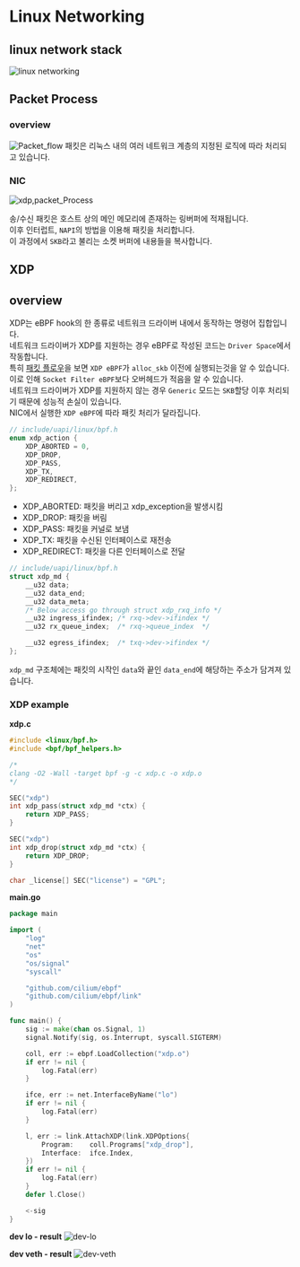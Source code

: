 # Linux Networking
## linux network stack
![linux networking](./Network_stack.png)

## Packet Process
### overview
![Packet_flow](Packet_flow.png)
패킷은 리눅스 내의 여러 네트워크 계층의 지정된 로직에 따라 처리되고 있습니다.

### NIC
![xdp,packet_Process](Packet_Process.png)

송/수신 패킷은 호스트 상의 메인 메모리에 존재하는 링버퍼에 적재됩니다. \
이후 인터럽트, `NAPI`의 방법을 이용해 패킷을 처리합니다. \
이 과정에서 `SKB`라고 불리는 소켓 버퍼에 내용들을 복사합니다.

## XDP
## overview
XDP는 eBPF hook의 한 종류로 네트워크 드라이버 내에서 동작하는 명령어 집합입니다. \
네트워크 드라이버가 XDP를 지원하는 경우 eBPF로 작성된 코드는 `Driver Space`에서 작동합니다. \
특히 [패킷 플로우](#over-view)을 보면 `XDP eBPF`가 `alloc_skb` 이전에 실행되는것을 알 수 있습니다. \
이로 인해 `Socket Filter eBPF`보다 오버헤드가 적음을 알 수 있습니다. \
네트워크 드라이버가 XDP를 지원하지 않는 경우 `Generic` 모드는 `SKB`할당 이후 처리되기 때문에 성능적 손실이 있습니다. \
NIC에서 실행한 `XDP eBPF`에 따라 패킷 처리가 달라집니다.
```c
// include/uapi/linux/bpf.h
enum xdp_action {
	XDP_ABORTED = 0,
	XDP_DROP,
	XDP_PASS,
	XDP_TX,
	XDP_REDIRECT,
};
```
* XDP_ABORTED: 패킷을 버리고 xdp_exception을 발생시킴
* XDP_DROP: 패킷을 버림
* XDP_PASS: 패킷을 커널로 보냄
* XDP_TX: 패킷을 수신된 인터페이스로 재전송
* XDP_REDIRECT: 패킷을 다른 인터페이스로 전달

```c
// include/uapi/linux/bpf.h
struct xdp_md {
	__u32 data;
	__u32 data_end;
	__u32 data_meta;
	/* Below access go through struct xdp_rxq_info */
	__u32 ingress_ifindex; /* rxq->dev->ifindex */
	__u32 rx_queue_index;  /* rxq->queue_index  */

	__u32 egress_ifindex;  /* txq->dev->ifindex */
};
```
`xdp_md` 구조체에는 패킷의 시작인 `data`와 끝인 `data_end`에 해당하는 주소가 담겨져 있습니다.


### XDP example
**xdp.c**
```c
#include <linux/bpf.h>
#include <bpf/bpf_helpers.h>

/*
clang -O2 -Wall -target bpf -g -c xdp.c -o xdp.o
*/

SEC("xdp")
int xdp_pass(struct xdp_md *ctx) {
	return XDP_PASS;
}

SEC("xdp")
int xdp_drop(struct xdp_md *ctx) {
	return XDP_DROP;
}

char _license[] SEC("license") = "GPL";
```

**main.go**
```go
package main

import (
	"log"
	"net"
	"os"
	"os/signal"
	"syscall"

	"github.com/cilium/ebpf"
	"github.com/cilium/ebpf/link"
)

func main() {
	sig := make(chan os.Signal, 1)
	signal.Notify(sig, os.Interrupt, syscall.SIGTERM)

	coll, err := ebpf.LoadCollection("xdp.o")
	if err != nil {
		log.Fatal(err)
	}

	ifce, err := net.InterfaceByName("lo")
	if err != nil {
		log.Fatal(err)
	}

	l, err := link.AttachXDP(link.XDPOptions{
		Program:	coll.Programs["xdp_drop"],
		Interface:	ifce.Index,
	})
	if err != nil {
		log.Fatal(err)
	}
	defer l.Close()

	<-sig
}
```

**dev lo - result**
![dev-lo](dev-lo.jpg)

**dev veth - result**
![dev-veth](dev-veth.jpg)
